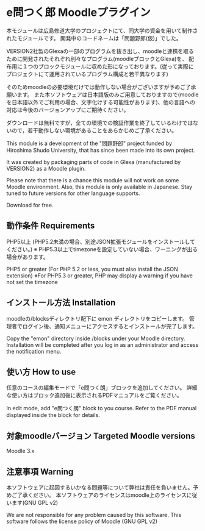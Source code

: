 e問つく郎 Moodleプラグイン
==================
本モジュールは広島修道大学のプロジェクトにて、同大学の資金を用いて制作されたモジュールです。
開発中のコードネームは「問題野郎(仮)」でした。

VERSION2社製のGlexaの一部のプログラムを抜き出し、moodleと連携を取るために開発されたそれぞれ別々なプログラム(moodleブロックとGlexa)を、 配布用に１つのブロックモジュールに収めた形になっております。(従って実際にプロジェクトにて運用されているプログラム構成と若干異なります)

そのためmoodleの必要環境だけでは動作しない場合がございますが予めご了承願います。
また本ソフトウェアは日本語版のみご用意しておりますので(moodleを日本語以外でご利用の場合、文字化けする可能性があります)、他の言語への対応は今後のバージョンアップにご期待ください。

ダウンロードは無料ですが，全ての環境での検証作業を終了しているわけではないので，若干動作しない環境があることをあらかじめご了承ください。

This module is a development of the "問題野郎" project funded by Hiroshima Shudo University, that has since been made into its own project.

It was created by packaging parts of code in Glexa (manufactured by VERSION2) as a Moodle plugin.

Please note that there is a chance this module will not work on some Moodle environment. Also, this module is only available in Japanese. Stay tuned to future versions for other language supports.

Download for free.


動作条件 Requirements
------

PHP5以上 (PHP5.2未満の場合、別途JSON拡張モジュールをインストールしてください。)
※ PHP5.3以上でtimezoneを設定していない場合、ワーニングが出る場合があります。

PHP5 or greater (For PHP 5.2 or less, you must also install the JSON extension)
※For PHP5.3 or greater, PHP may display a warning if you have not set the timezone

インストール方法 Installation
------
moodleの/blocksディレクトリ配下に emon ディレクトリをコピーします。
管理者でログイン後、通知メニューにアクセスするとインストールが完了します。

Copy the "emon" directory inside /blocks under your Moodle directory. 
Installation will be completed after you log in as an administrator and access the notification menu.

使い方 How to use
------
任意のコースの編集モードで「e問つく朗」ブロックを追加してください。
詳細な使い方はブロック追加後に表示されるPDFマニュアルをご覧ください。

In edit mode, add "e問つく朗" block to you course.
Refer to the PDF manual displayed inside the block for details.

対象moodleバージョン Targeted Moodle versions
------
Moodle 3.x

注意事項 Warning
------
本ソフトウェアに起因するいかなる問題等について弊社は責任を負いません。予めご了承ください。
本ソフトウェアのライセンスはmoodle上のライセンスに従います(GNU GPL v2)

We are not responsible for any problem caused by this software. 
This software follows the license policy of Moodle (GNU GPL v2)

